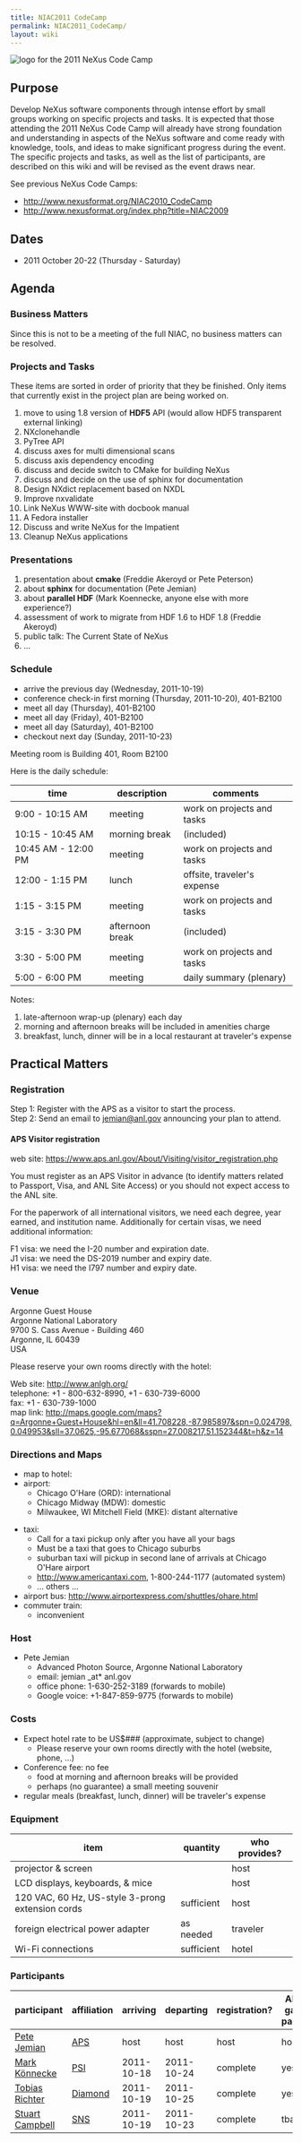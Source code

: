 ```yaml
---
title: NIAC2011 CodeCamp
permalink: NIAC2011_CodeCamp/
layout: wiki
---
```


![ logo for the 2011 NeXus Code
Camp](NeXusCodeCamp2011-logo.png " logo for the 2011 NeXus Code Camp")

Purpose
-------

Develop NeXus software components through intense effort by small groups
working on specific projects and tasks. It is expected that those
attending the 2011 NeXus Code Camp will already have strong foundation
and understanding in aspects of the NeXus software and come ready with
knowledge, tools, and ideas to make significant progress during the
event. The specific projects and tasks, as well as the list of
participants, are described on this wiki and will be revised as the
event draws near.

See previous NeXus Code Camps:

-   <http://www.nexusformat.org/NIAC2010_CodeCamp>
-   <http://www.nexusformat.org/index.php?title=NIAC2009>

Dates
-----

-   2011 October 20-22 (Thursday - Saturday)

Agenda
------

### Business Matters

Since this is not to be a meeting of the full NIAC, no business matters
can be resolved.

### Projects and Tasks

These items are sorted in order of priority that they be finished. Only
items that currently exist in the project plan are being worked on.

1.  move to using 1.8 version of **HDF5** API (would allow HDF5
    transparent external linking)
2.  NXclonehandle
3.  PyTree API
4.  discuss axes for multi dimensional scans
5.  discuss axis dependency encoding
6.  discuss and decide switch to CMake for building NeXus
7.  discuss and decide on the use of sphinx for documentation
8.  Design NXdict replacement based on NXDL
9.  Improve nxvalidate
10. Link NeXus WWW-site with docbook manual
11. A Fedora installer
12. Discuss and write NeXus for the Impatient
13. Cleanup NeXus applications

### Presentations

1.  presentation about **cmake** (Freddie Akeroyd or Pete Peterson)
2.  about **sphinx** for documentation (Pete Jemian)
3.  about **parallel HDF** (Mark Koennecke, anyone else with more
    experience?)
4.  assessment of work to migrate from HDF 1.6 to HDF 1.8 (Freddie
    Akeroyd)
5.  public talk: The Current State of NeXus
6.  ...

### Schedule

-   arrive the previous day (Wednesday, 2011-10-19)
-   conference check-in first morning (Thursday, 2011-10-20), 401-B2100
-   meet all day (Thursday), 401-B2100
-   meet all day (Friday), 401-B2100
-   meet all day (Saturday), 401-B2100
-   checkout next day (Sunday, 2011-10-23)

Meeting room is Building 401, Room B2100

Here is the daily schedule:

| time                | description     | comments                    |
|---------------------|-----------------|-----------------------------|
| 9:00 - 10:15 AM     | meeting         | work on projects and tasks  |
| 10:15 - 10:45 AM    | morning break   | (included)                  |
| 10:45 AM - 12:00 PM | meeting         | work on projects and tasks  |
| 12:00 - 1:15 PM     | lunch           | offsite, traveler's expense |
| 1:15 - 3:15 PM      | meeting         | work on projects and tasks  |
| 3:15 - 3:30 PM      | afternoon break | (included)                  |
| 3:30 - 5:00 PM      | meeting         | work on projects and tasks  |
| 5:00 - 6:00 PM      | meeting         | daily summary (plenary)     |

Notes:

1.  late-afternoon wrap-up (plenary) each day
2.  morning and afternoon breaks will be included in amenities charge
3.  breakfast, lunch, dinner will be in a local restaurant at traveler's
    expense

Practical Matters
-----------------

### Registration

Step 1: Register with the APS as a visitor to start the process.  
Step 2: Send an email to jemian@anl.gov announcing your plan to attend.  

#### APS Visitor registration

web site: <https://www.aps.anl.gov/About/Visiting/visitor_registration.php>  

You must register as an APS Visitor in advance (to identify matters
related to Passport, Visa, and ANL Site Access) or you should not expect
access to the ANL site.

For the paperwork of all international visitors, we need each degree,
year earned, and institution name. Additionally for certain visas, we
need additional information:

F1 visa: we need the I-20 number and expiration date.  
J1 visa: we need the DS-2019 number and expiry date.  
H1 visa: we need the I797 number and expiry date.  

### Venue

Argonne Guest House  
Argonne National Laboratory  
9700 S. Cass Avenue - Building 460  
Argonne, IL 60439  
USA

Please reserve your own rooms directly with the hotel:

Web site: <http://www.anlgh.org/>  
telephone: +1 - 800-632-8990, +1 - 630-739-6000  
fax: +1 - 630-739-1000  
map link: <http://maps.google.com/maps?q=Argonne+Guest+House&hl=en&ll=41.708228,-87.985897&spn=0.024798,0.049953&sll=37.0625,-95.677068&sspn=27.008217,51.152344&t=h&z=14>  

### Directions and Maps

-   map to hotel:  
-   airport:
    -   Chicago O'Hare (ORD): international
    -   Chicago Midway (MDW): domestic
    -   Milwaukee, WI Mitchell Field (MKE): distant alternative

<!-- -->

-   taxi:
    -   Call for a taxi pickup only after you have all your bags
    -   Must be a taxi that goes to Chicago suburbs
    -   suburban taxi will pickup in second lane of arrivals at Chicago
        O'Hare airport
    -   <http://www.americantaxi.com>, 1-800-244-1177 (automated system)
    -   ... others ...
-   airport bus: <http://www.airportexpress.com/shuttles/ohare.html>
-   commuter train:
    -   inconvenient

### Host

-   Pete Jemian
    -   Advanced Photon Source, Argonne National Laboratory
    -   email: jemian \_at\* anl.gov
    -   office phone: 1-630-252-3189 (forwards to mobile)
    -   Google voice: +1-847-859-9775 (forwards to mobile)

### Costs

-   Expect hotel rate to be US$\#\#\# (approximate, subject to change)
    -   Please reserve your own rooms directly with the hotel (website,
        phone, ...)
-   Conference fee: no fee
    -   food at morning and afternoon breaks will be provided
    -   perhaps (no guarantee) a small meeting souvenir
-   regular meals (breakfast, lunch, dinner) will be traveler's expense

### Equipment

| item                                             | quantity   | who provides? |
|--------------------------------------------------|------------|---------------|
| projector & screen                               |            | host          |
| LCD displays, keyboards, & mice                  |            | host          |
| 120 VAC, 60 Hz, US-style 3-prong extension cords | sufficient | host          |
| foreign electrical power adapter                 | as needed  | traveler      |
| Wi-Fi connections                                | sufficient | hotel         |

### Participants

| participant                                          | affiliation                          | arriving   | departing  | registration? | ANL gate pass? |
|------------------------------------------------------|--------------------------------------|------------|------------|---------------|----------------|
| [Pete Jemian](User%3APete_Jemian "wikilink")         | [APS](http://www.aps.anl.gov)        | host       | host       | host          | host           |
| [Mark Könnecke](User%3AMark_Koennecke "wikilink")    | [PSI](http://sinq.web.psi.ch/)       | 2011-10-18 | 2011-10-24 | complete      | yes            |
| [Tobias Richter](User%3ATobias_Richter "wikilink")   | [Diamond](http://www.diamond.ac.uk/) | 2011-10-19 | 2011-10-25 | complete      | yes            |
| [Stuart Campbell](User%3AStuart_Campbell "wikilink") | [SNS](http://neutrons.ornl.gov/)     | 2011-10-19 | 2011-10-23 | complete      | tba            |


